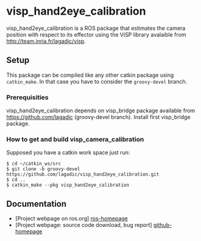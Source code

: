 # visp_hand2eye_calibration

visp_hand2eye_calibration is a ROS package that estimates the camera position with respect to its effector using the ViSP library avalaible from <http://team.inria.fr/lagadic/visp>. 

## Setup

This package can be compiled like any other catkin package using `catkin_make`. In that case you have to consider the `groovy-devel` branch.

### Prerequisities

visp_hand2eye_calibration depends on visp_bridge package available from <https://github.com/lagadic> (groovy-devel branch). Install first visp_bridge package.

### How to get and build visp_camera_calibration

Supposed you have a catkin work space just run:

	$ cd ~/catkin_ws/src 
	$ git clone -b groovy-devel https://github.com/lagadic/visp_hand2eye_calibration.git
	$ cd ..
	$ catkin_make --pkg visp_hand2eye_calibration

## Documentation

* [Project webpage on ros.org] [ros-homepage]
* [Project webpage: source code download, bug report] [github-homepage]

[github-homepage]: https://github.com/lagadic/visp_camera_calibration
[ros-homepage]: http://www.ros.org/wiki/visp_camera_calibration

